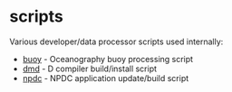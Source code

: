 scripts
=======

Various developer/data processor scripts used internally:

* [buoy](buoy) - Oceanography buoy processing script
* [dmd](dmd) - D compiler build/install script
* [npdc](npdc) - NPDC application update/build script
